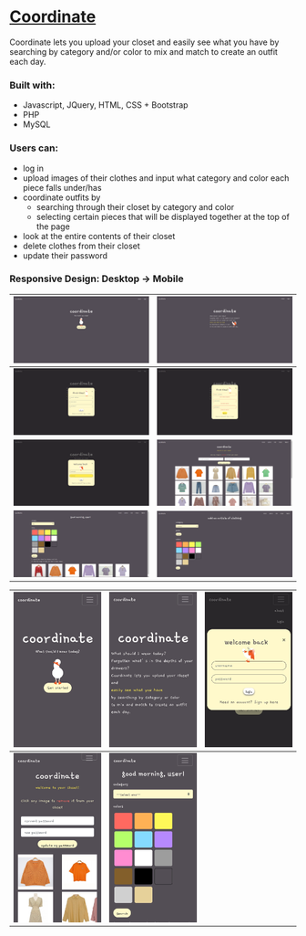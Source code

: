 # [Coordinate](http://303.itpwebdev.com/~kelleyng/final_project/homepage.php)
Coordinate lets you upload your closet and easily see what you have by searching by category and/or color to mix and match to create an outfit each day.

### Built with:
* Javascript, JQuery, HTML, CSS + Bootstrap
* PHP
* MySQL


### Users can:
* log in
* upload images of their clothes and input what category and color each piece falls under/has
* coordinate outfits by
    * searching through their closet by category and color
    * selecting certain pieces that will be displayed together at the top of the page
* look at the entire contents of their closet
* delete clothes from their closet
* update their password

### Responsive Design: Desktop -> Mobile
![Desktop Homepage](https://github.com/kelleyng/Coordinate/blob/master/images/screenshots/Screenshot%20(1).png) | ![Desktop About](https://github.com/kelleyng/Coordinate/blob/master/images/screenshots/Screenshot%20(2).png)
---|---
![Desktop Register Modal](https://github.com/kelleyng/Coordinate/blob/master/images/screenshots/Screenshot%20(4).png) | ![Desktop Register Error](https://github.com/kelleyng/Coordinate/blob/master/images/screenshots/Screenshot%20(6).png)
![Desktop Login Modal](https://github.com/kelleyng/Coordinate/blob/master/images/screenshots/Screenshot%20(13).png) | ![Desktop Closet](https://github.com/kelleyng/Coordinate/blob/master/images/screenshots/Screenshot%20(12).png)
![Desktop Codi](https://github.com/kelleyng/Coordinate/blob/master/images/screenshots/Screenshot%20(10).png) | ![Desktop Upload](https://github.com/kelleyng/Coordinate/blob/master/images/screenshots/Screenshot%20(11).png)

![Mobile Hompage](https://github.com/kelleyng/Coordinate/blob/master/images/screenshots/mobile4.jpg) | ![Mobile Login](https://github.com/kelleyng/Coordinate/blob/master/images/screenshots/mobile5.jpg) | ![Mobile Login](https://github.com/kelleyng/Coordinate/blob/master/images/screenshots/mobile3.jpg)
---|---|---
![Mobile Closet](https://github.com/kelleyng/Coordinate/blob/master/images/screenshots/mobile1.jpg) | ![Mobile Codi](https://github.com/kelleyng/Coordinate/blob/master/images/screenshots/mobile2.jpg)
